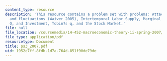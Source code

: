 ```yaml
---
content_type: resource
description: 'This resource contains a problem set with problems: Attacks of laziness
  and fluctuations (Waiver 2005), Intertemporal Labor Supply, Marginal and Average
  Q, and Investment, Tobin?s q, and the Stock Market.'
file: null
file_location: /coursemedia/14-452-macroeconomic-theory-ii-spring-2007/1952c7ff8fdb1d7a764d851f90de79de_ps3_2007.pdf
file_type: application/pdf
resourcetype: Document
title: ps3_2007.pdf
uid: 1952c7ff-8fdb-1d7a-764d-851f90de79de
---
```

